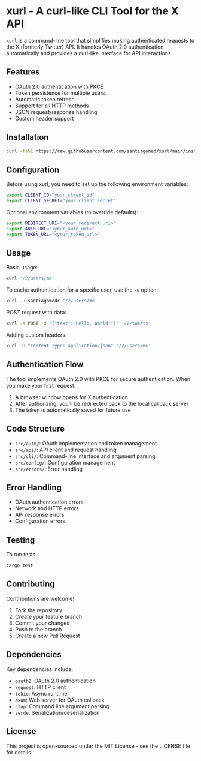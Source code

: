 
# xurl - A curl-like CLI Tool for the X API
`xurl` is a command-line tool that simplifies making authenticated requests to the X (formerly Twitter) API. It handles OAuth 2.0 authentication automatically and provides a curl-like interface for API interactions.

## Features
- OAuth 2.0 authentication with PKCE
- Token persistence for multiple users
- Automatic token refresh
- Support for all HTTP methods
- JSON request/response handling
- Custom header support

## Installation
```bash
curl -fsSL https://raw.githubusercontent.com/santiagomed/xurl/main/install.sh | sudo bash
```

## Configuration
Before using xurl, you need to set up the following environment variables:
```bash
export CLIENT_ID="your_client_id"
export CLIENT_SECRET="your_client_secret"
```

Optional environment variables (to override defaults):
```bash
export REDIRECT_URI="<your_redirect_uri>"
export AUTH_URL="<your_auth_url>"
export TOKEN_URL="<your_token_url>"
```

## Usage
Basic usage:
```bash
xurl '/2/users/me'
```

To cache authentication for a specific user, use the `-u` option:
```bash
xurl -u santiagomedr '/2/users/me'
```


POST request with data:
```bash
xurl -X POST -d '{"text":"Hello, World!"}' '/2/tweets'
```

Adding custom headers:
```bash
xurl -H "Content-Type: application/json" '/2/users/me'
```

## Authentication Flow
The tool implements OAuth 2.0 with PKCE for secure authentication. When you make your first request:
1. A browser window opens for X authentication
2. After authorizing, you'll be redirected back to the local callback server
3. The token is automatically saved for future use


## Code Structure
- `src/auth/`: OAuth implementation and token management
- `src/api/`: API client and request handling
- `src/cli/`: Command-line interface and argument parsing
- `src/config/`: Configuration management
- `src/errors/`: Error handling


## Error Handling
- OAuth authentication errors
- Network and HTTP errors
- API response errors
- Configuration errors


## Testing
To run tests:
```bash
cargo test
```


## Contributing
Contributions are welcome!

1. Fork the repository
2. Create your feature branch
3. Commit your changes
4. Push to the branch
5. Create a new Pull Request

## Dependencies
Key dependencies include:
- `oauth2`: OAuth 2.0 authentication
- `reqwest`: HTTP client
- `tokio`: Async runtime
- `axum`: Web server for OAuth callback
- `clap`: Command line argument parsing
- `serde`: Serialization/deserialization

## License
This project is open-sourced under the MIT License - see the LICENSE file for details.
